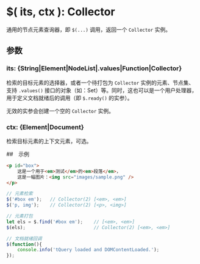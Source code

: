 # $( its, ctx ): Collector

通用的节点元素查询器，即 `$(...)` 调用，返回一个 `Collector` 实例。


## 参数

### its: {String|Element|NodeList|.values|Function|Collector}

检索的目标元素的选择器，或者一个待打包为 `Collector` 实例的元素、节点集、支持 `.values()` 接口的对象（如：Set）等。同时，这也可以是一个用户处理器，用于定义文档就绪后的调用（即 `$.ready()` 的实参）。

无效的实参会创建一个空的 `Collector` 实例。


### ctx: {Element|Document}

检索目标元素的上下文元素，可选。


##　示例

```html
<p id="box">
    这是一个用于<em>测试</em>的<em>段落</em>，
    这是一幅图片：<img src="images/sample.png" />
</p>
```

```js
// 元素检索
$('#box em');   // Collector(2) [<em>, <em>]
$('p, img');    // Collector(2) [<p>, <img>]

// 元素打包
let els = $.find('#box em');    // [<em>, <em>]
$(els);                         // Collector(2) [<em>, <em>]

// 文档就绪回调
$(function(){
    console.info('tQuery loaded and DOMContentLoaded.');
});
```